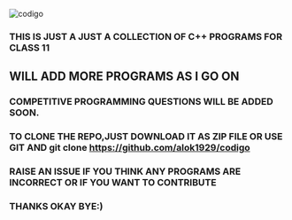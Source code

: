 
![codigo](https://github.com/alok1929/codigo/blob/master/codigoo.png?raw=true)

### THIS IS JUST A JUST A COLLECTION OF C++ PROGRAMS FOR CLASS 11 
## WILL ADD MORE PROGRAMS AS I GO ON

### COMPETITIVE PROGRAMMING QUESTIONS WILL BE ADDED SOON.

### TO CLONE THE REPO,JUST DOWNLOAD IT AS ZIP FILE OR USE GIT AND git clone https://github.com/alok1929/codigo

### RAISE AN ISSUE  IF YOU THINK ANY PROGRAMS ARE INCORRECT OR IF YOU WANT TO CONTRIBUTE

### THANKS OKAY BYE:)
